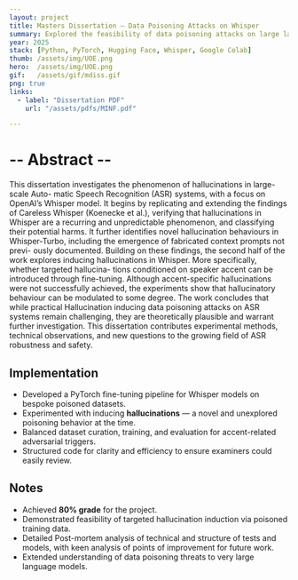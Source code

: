 ```yaml
---
layout: project
title: Masters Dissertation — Data Poisoning Attacks on Whisper
summary: Explored the feasibility of data poisoning attacks on large language models, focusing on inducing hallucinations in Whisper.
year: 2025
stack: [Python, PyTorch, Hugging Face, Whisper, Google Colab]
thumb: /assets/img/UOE.png  
hero:  /assets/img/UOE.png    
gif:   /assets/gif/mdiss.gif        
png: true
links:
  - label: "Dissertation PDF"
    url: "/assets/pdfs/MINF.pdf"  

---
```




# -- Abstract --

This dissertation investigates the phenomenon of hallucinations in large-scale Auto-
matic Speech Recognition (ASR) systems, with a focus on OpenAI’s Whisper model. It
begins by replicating and extending the findings of Careless Whisper (Koenecke et al.),
verifying that hallucinations in Whisper are a recurring and unpredictable phenomenon,
and classifying their potential harms. It further identifies novel hallucination behaviours
in Whisper-Turbo, including the emergence of fabricated context prompts not previ-
ously documented. Building on these findings, the second half of the work explores
inducing hallucinations in Whisper. More specifically, whether targeted hallucina-
tions conditioned on speaker accent can be introduced through fine-tuning. Although
accent-specific hallucinations were not successfully achieved, the experiments show
that hallucinatory behaviour can be modulated to some degree. The work concludes
that while practical Hallucination inducing data poisoning attacks on ASR systems
remain challenging, they are theoretically plausible and warrant further investigation.
This dissertation contributes experimental methods, technical observations, and new
questions to the growing field of ASR robustness and safety.

## Implementation

- Developed a PyTorch fine-tuning pipeline for Whisper models on bespoke poisoned datasets.  
- Experimented with inducing **hallucinations** — a novel and unexplored poisoning behavior at the time.  
- Balanced dataset curation, training, and evaluation for accent-related adversarial triggers.  
- Structured code for clarity and efficiency to ensure examiners could easily review.  

## Notes

- Achieved **80% grade** for the project.  
- Demonstrated feasibility of targeted hallucination induction via poisoned training data.  
- Detailed Post-mortem analysis of technical and structure of tests and models, with keen analysis of points of improvement for future work.
- Extended understanding of data poisoning threats to very large language models.  
